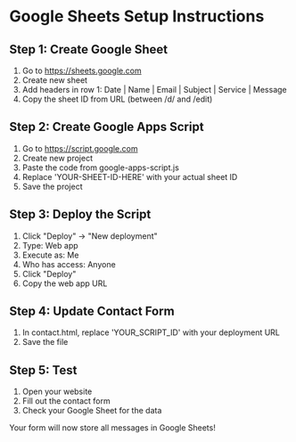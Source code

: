 # Google Sheets Setup Instructions

## Step 1: Create Google Sheet
1. Go to https://sheets.google.com
2. Create new sheet
3. Add headers in row 1: Date | Name | Email | Subject | Service | Message
4. Copy the sheet ID from URL (between /d/ and /edit)

## Step 2: Create Google Apps Script
1. Go to https://script.google.com
2. Create new project
3. Paste the code from google-apps-script.js
4. Replace 'YOUR-SHEET-ID-HERE' with your actual sheet ID
5. Save the project

## Step 3: Deploy the Script
1. Click "Deploy" → "New deployment"
2. Type: Web app
3. Execute as: Me
4. Who has access: Anyone
5. Click "Deploy"
6. Copy the web app URL

## Step 4: Update Contact Form
1. In contact.html, replace 'YOUR_SCRIPT_ID' with your deployment URL
2. Save the file

## Step 5: Test
1. Open your website
2. Fill out the contact form
3. Check your Google Sheet for the data

Your form will now store all messages in Google Sheets!